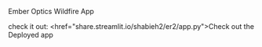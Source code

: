 Ember Optics Wildfire App

check it out: <href="share.streamlit.io/shabieh2/er2/app.py">Check out the Deployed app</a>

